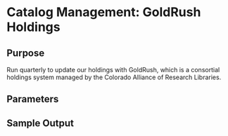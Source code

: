 # Catalog Management: GoldRush Holdings

## Purpose
Run quarterly to update our holdings with GoldRush, which is a consortial holdings system managed by the Colorado Alliance of Research Libraries. 
## Parameters

## Sample Output
